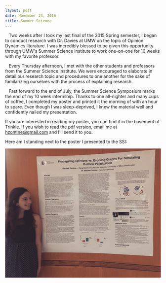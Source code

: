 ```yaml
---
layout: post
date: November 24, 2016
title: Summer Science
---
```


&nbsp;&nbsp;&nbsp;Two weeks after I took my last final of the 2015 Spring semester, I began to conduct research with Dr. Davies at UMW on the topic of Opinion Dynamics literature. I was incredibly blessed to be given this opportunity through UMW's Summer Science Institute to work one-on-one for 10 weeks with my favorite professor.

&nbsp;&nbsp;&nbsp;Every Thursday afternoon, I met with the other students and professors from the Summer Science Institute. We were encouraged to elaborate in detail our research topic and procedures to one another for the sake of familarizing ourselves with the process of explaining research.

&nbsp;&nbsp;&nbsp;Fast forward to the end of July, the Summer Science Symposium marks the end of my 10 week internship. Thanks to one all-nighter and many cups of coffee, I completed my poster and printed it the morning of with an hour to spare. Even though I was sleep-deprived, I knew the material well and confidently nailed my presentation.

If you are interested in reading my poster, you can find it in the basement of Trinkle.
If you wish to read the pdf version, email me at [hzontine@gmail.com](mailto:hzontine@gmail.com) and I'll send it to you.



Here am I standing next to the poster I presented to the SSI:

![alt text](https://raw.githubusercontent.com/hzontine/hzontine.github.io/master/images/SSI.jpg "My poster")




